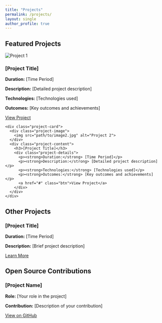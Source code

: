 ```yaml
---
title: "Projects"
permalink: /projects/
layout: single
author_profile: true
---
```


<div class="card">
  <h2>Featured Projects</h2>
  
  <div class="projects-grid">
    <div class="project-card">
      <div class="project-image">
        <img src="path/to/image1.jpg" alt="Project 1">
      </div>
      <div class="project-content">
        <h3>[Project Title]</h3>
        <div class="project-details">
          <p><strong>Duration:</strong> [Time Period]</p>
          <p><strong>Description:</strong> [Detailed project description]</p>
          <p><strong>Technologies:</strong> [Technologies used]</p>
          <p><strong>Outcomes:</strong> [Key outcomes and achievements]</p>
          <a href="#" class="btn">View Project</a>
        </div>
      </div>
    </div>

    <div class="project-card">
      <div class="project-image">
        <img src="path/to/image2.jpg" alt="Project 2">
      </div>
      <div class="project-content">
        <h3>[Project Title]</h3>
        <div class="project-details">
          <p><strong>Duration:</strong> [Time Period]</p>
          <p><strong>Description:</strong> [Detailed project description]</p>
          <p><strong>Technologies:</strong> [Technologies used]</p>
          <p><strong>Outcomes:</strong> [Key outcomes and achievements]</p>
          <a href="#" class="btn">View Project</a>
        </div>
      </div>
    </div>
  </div>
</div>

<div class="card">
  <h2>Other Projects</h2>
  <div class="projects-grid">
    <div class="project-card">
      <div class="project-content">
        <h3>[Project Title]</h3>
        <div class="project-details">
          <p><strong>Duration:</strong> [Time Period]</p>
          <p><strong>Description:</strong> [Brief project description]</p>
          <a href="#" class="btn">Learn More</a>
        </div>
      </div>
    </div>
  </div>
</div>

<div class="card">
  <h2>Open Source Contributions</h2>
  <div class="publication-list">
    <div class="publication-item">
      <h3>[Project Name]</h3>
      <p><strong>Role:</strong> [Your role in the project]</p>
      <p><strong>Contribution:</strong> [Description of your contribution]</p>
      <a href="#" class="btn">View on GitHub</a>
    </div>
  </div>
</div> 